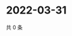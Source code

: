 # 2022-03-31

共 0 条

<!-- BEGIN WEIBO -->
<!-- 最后更新时间 Thu Mar 31 2022 19:13:13 GMT+0800 (China Standard Time) -->

<!-- END WEIBO -->
